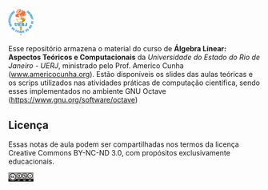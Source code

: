 <img src="logos/logo_uerj_color.jpeg" width="10%">

Esse repositório armazena o material do curso de **Álgebra Linear: Aspectos Teóricos e Computacionais** da *Universidade do Estado do Rio de Janeiro - UERJ*, ministrado pelo Prof. Americo Cunha (www.americocunha.org). Estão disponíveis os slides das aulas teóricas e os scrips utilizados nas atividades práticas de computação científica, sendo esses implementados no ambiente GNU Octave (https://www.gnu.org/software/octave)

## Licença

Essas notas de aula podem ser compartilhadas nos termos da licença Creative Commons BY-NC-ND 3.0, com propósitos exclusivamente educacionais.

<img src="logos/CC-BY-NC-ND-30.png" width="10%">
